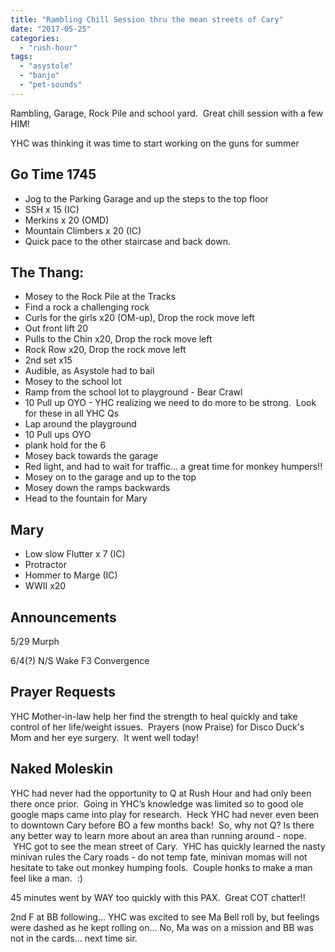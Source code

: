 ```yaml
---
title: "Rambling Chill Session thru the mean streets of Cary"
date: "2017-05-25"
categories: 
  - "rush-hour"
tags: 
  - "asystole"
  - "banjo"
  - "pet-sounds"
---
```


Rambling, Garage, Rock Pile and school yard.  Great chill session with a few HIM!

YHC was thinking it was time to start working on the guns for summer

## **Go Time 1745**

- Jog to the Parking Garage and up the steps to the top floor  
- SSH x 15 (IC)
- Merkins x 20 (OMD)
- Mountain Climbers x 20 (IC)
- Quick pace to the other staircase and back down.

## **The Thang:**  

- Mosey to the Rock Pile at the Tracks
- Find a rock a challenging rock
- Curls for the girls x20 (OM-up), Drop the rock move left
- Out front lift 20
- Pulls to the Chin x20, Drop the rock move left
- Rock Row x20, Drop the rock move left
- 2nd set x15
- Audible, as Asystole had to bail
- Mosey to the school lot
- Ramp from the school lot to playground - Bear Crawl
- 10 Pull up OYO - YHC realizing we need to do more to be strong.  Look for these in all YHC Qs
- Lap around the playground
- 10 Pull ups OYO
- plank hold for the 6
- Mosey back towards the garage
- Red light, and had to wait for traffic… a great time for monkey humpers!!
- Mosey on to the garage and up to the top
- Mosey down the ramps backwards
- Head to the fountain for Mary

## **Mary**

- Low slow Flutter x 7 (IC)
- Protractor
- Hommer to Marge (IC)
- WWII x20

## **Announcements**

5/29 Murph

6/4(?) N/S Wake F3 Convergence

## **Prayer Requests**

YHC Mother-in-law help her find the strength to heal quickly and take control of her life/weight issues.  Prayers (now Praise) for Disco Duck's Mom and her eye surgery.  It went well today!

## **Naked Moleskin**

YHC had never had the opportunity to Q at Rush Hour and had only been there once prior.  Going in YHC’s knowledge was limited so to good ole google maps came into play for research.  Heck YHC had never even been to downtown Cary before BO a few months back!  So, why not Q? Is there any better way to learn more about an area than running around - nope.  YHC got to see the mean street of Cary.  YHC has quickly learned the nasty minivan rules the Cary roads - do not temp fate, minivan momas will not hesitate to take out monkey humping fools.  Couple honks to make a man feel like a man.  :)

45 minutes went by WAY too quickly with this PAX.  Great COT chatter!!

2nd F at BB following... YHC was excited to see Ma Bell roll by, but feelings were dashed as he kept rolling on... No, Ma was on a mission and BB was not in the cards... next time sir.
